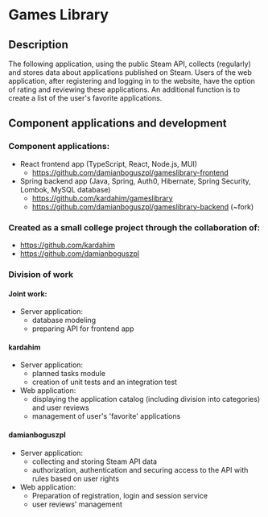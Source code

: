 # Games Library

## Description

The following application, using the public Steam API, collects (regularly) and stores data about applications published on Steam. Users of the web application, after registering and logging in to the website, have the option of rating and reviewing these applications.
An additional function is to create a list of the user's favorite applications.

## Component applications and development

### Component applications:
* React frontend app (TypeScript, React, Node.js, MUI)
    - https://github.com/damianboguszpl/gameslibrary-frontend
* Spring backend app (Java, Spring, Auth0, Hibernate, Spring Security, Lombok, MySQL database)
    - https://github.com/kardahim/gameslibrary
    - https://github.com/damianboguszpl/gameslibrary-backend (~fork)

### Created as a small college project through the collaboration of:
* https://github.com/kardahim
* https://github.com/damianboguszpl

### Division of work

#### Joint work:
* Server application:
    - database modeling
    - preparing API for frontend app

#### kardahim
* Server application:
    - planned tasks module
    - creation of unit tests and an integration test
* Web application:
    - displaying the application catalog (including division into categories) and user reviews
    - management of user's 'favorite' applications

#### damianboguszpl
* Server application:
    - collecting and storing Steam API data
    - authorization, authentication and securing access to the API with rules based on user rights
* Web application:
    - Preparation of registration, login and session service
    - user reviews' management
